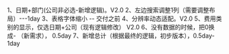 1、日期+部门(公司非必选-新增逻辑)。V2.0
2、左边搜索调整1列（需要调整布局）---1day
3、表格字体缩小 -- 交付之前
4、分辨率动态适配。V2.0
5、费用类别的显示，仅选日期+公司（现有逻辑修改）  V2.0
6、没有数据的时候，把0换成- （新需求）， 0.5day
7、新增总计（根据最终的逻辑，初步版本），0.5day-1day
